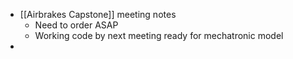 - [[Airbrakes Capstone]] meeting notes
	- Need to order ASAP
	- Working code by next meeting ready for mechatronic model
-